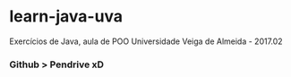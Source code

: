 # learn-java-uva
Exercícios de Java, aula de POO Universidade Veiga de Almeida - 2017.02

### Github > Pendrive xD
